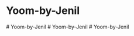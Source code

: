 # Yoom-by-Jenil
#   Y o o m - b y - J e n i l  
 #   Y o o m - b y - J e n i l  
 # Yoom-by-Jenil
